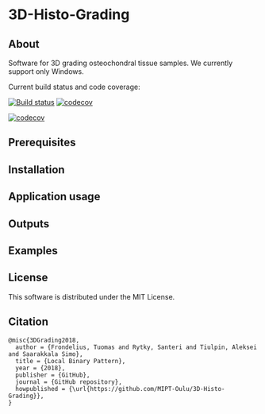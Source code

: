 # 3D-Histo-Grading
## About
Software for 3D grading osteochondral tissue samples. We currently support only Windows.

Current build status and code coverage:

[![Build status](https://ci.appveyor.com/api/projects/status/6lbb2719xekk5rrx?svg=true "Build status")](https://ci.appveyor.com/project/sarytky/3dhistograding)
[![codecov](https://codecov.io/gh/MIPT-Oulu/3D-Histo-Grading/branch/grading/graph/badge.svg "Code coverage")](https://codecov.io/gh/MIPT-Oulu/3D-Histo-Grading)

[![codecov](https://codecov.io/gh/MIPT-Oulu/3D-Histo-Grading/branch/grading/graphs/icicle.svg "Code coverage graph. Top section represents entire project, middle section folders and bottom section individual files.")](https://codecov.io/gh/MIPT-Oulu/3D-Histo-Grading/tree/grading/3DHistoGrading)

## Prerequisites

## Installation

## Application usage

## Outputs

## Examples

## License

This software is distributed under the MIT License.

## Citation
```
@misc{3DGrading2018,
  author = {Frondelius, Tuomas and Rytky, Santeri and Tiulpin, Aleksei and Saarakkala Simo},
  title = {Local Binary Pattern},
  year = {2018},
  publisher = {GitHub},
  journal = {GitHub repository},
  howpublished = {\url{https://github.com/MIPT-Oulu/3D-Histo-Grading}},
}
```
